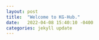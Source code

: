 ```yaml
---
layout: post
title:  "Welcome to KG-Hub."
date:   2022-04-08 15:40:10 -0400
categories: jekyll update
---
```


